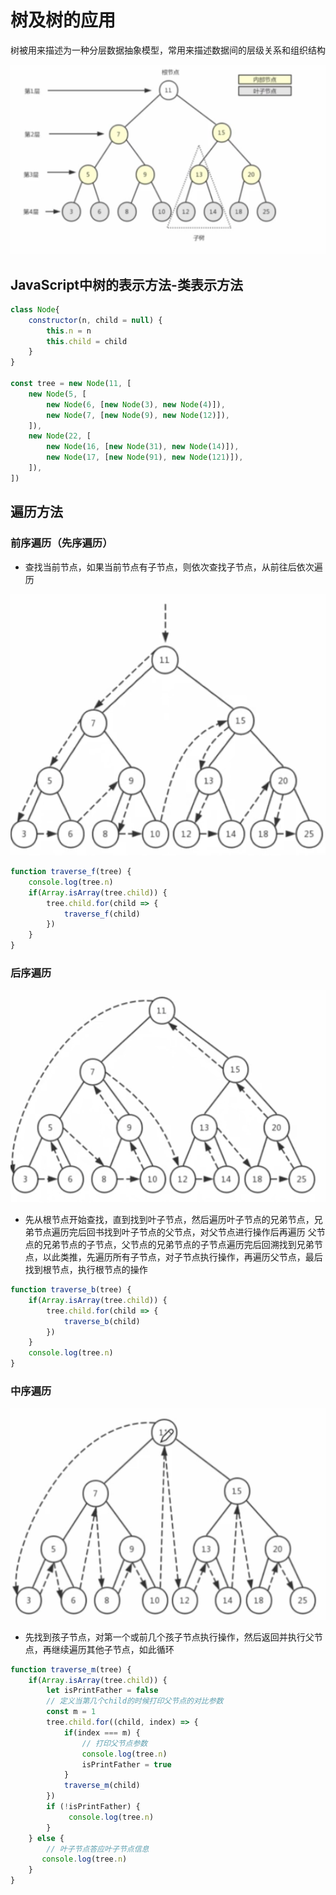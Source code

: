 # 树及树的应用

树被用来描述为一种分层数据抽象模型，常用来描述数据间的层级关系和组织结构

![tree](img/tree.png)

## JavaScript中树的表示方法-类表示方法
```javascript
class Node{
    constructor(n, child = null) {
        this.n = n
        this.child = child
    }
}

const tree = new Node(11, [
    new Node(5, [
        new Node(6, [new Node(3), new Node(4)]),
        new Node(7, [new Node(9), new Node(12)]),
    ]),
    new Node(22, [
        new Node(16, [new Node(31), new Node(14)]),
        new Node(17, [new Node(91), new Node(121)]),
    ]),
])
```


## 遍历方法

### 前序遍历（先序遍历）
* 查找当前节点，如果当前节点有子节点，则依次查找子节点，从前往后依次遍历

![前序](img/前序.png)

```javascript
function traverse_f(tree) {
    console.log(tree.n)
    if(Array.isArray(tree.child)) {
        tree.child.for(child => {
            traverse_f(child)
        })
    }
}
```
### 后序遍历

![后序](img/后序.png)
* 先从根节点开始查找，直到找到叶子节点，然后遍历叶子节点的兄弟节点，兄弟节点遍历完后回书找到叶子节点的父节点，对父节点进行操作后再遍历 父节点的兄弟节点的子节点，父节点的兄弟节点的子节点遍历完后回溯找到兄弟节点，以此类推，先遍历所有子节点，对子节点执行操作，再遍历父节点，最后找到根节点，执行根节点的操作

```javascript
function traverse_b(tree) {
    if(Array.isArray(tree.child)) {
        tree.child.for(child => {
            traverse_b(child)
        })
    }
    console.log(tree.n)
}
```

### 中序遍历

![中序](img/中序.png)
* 先找到孩子节点，对第一个或前几个孩子节点执行操作，然后返回并执行父节点，再继续遍历其他子节点，如此循环

```javascript
function traverse_m(tree) {
    if(Array.isArray(tree.child)) {
        let isPrintFather = false
        // 定义当第几个child的时候打印父节点的对比参数
        const m = 1
        tree.child.for((child, index) => {
            if(index === m) {
                // 打印父节点参数
                console.log(tree.n)
                isPrintFather = true
            }
            traverse_m(child)
        }) 
        if (!isPrintFather) {
             console.log(tree.n)
        }
    } else {
        // 叶子节点答应叶子节点信息
       console.log(tree.n)
    }
}
```
